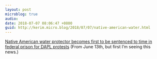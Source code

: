```yaml
---
layout: post
microblog: true
audio: 
date: 2018-07-07 08:06:47 +0800
guid: http://kerim.micro.blog/2018/07/07/native-american-water.html
---
```

[Native American water protector becomes first to be sentenced to time in federal prison for DAPL protests](https://www.nationofchange.org/2018/06/13/native-american-water-protector-becomes-first-to-be-sentenced-to-time-in-federal-prison-for-dapl-protests/) (From June 13th, but first I’m seeing this news.)
